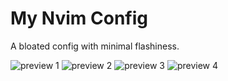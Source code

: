 # My Nvim Config

A bloated config with minimal flashiness.

![preview 1](assets/ss1.png)
![preview 2](assets/ss2.png)
![preview 3](assets/ss3.png)
![preview 4](assets/ss4.png)
